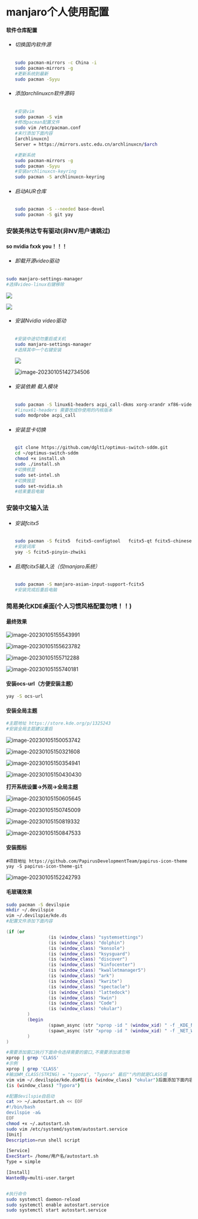 # manjaro个人使用配置

#### 软件仓库配置

- ###### 切换国内软件源

  ```bash
  sudo pacman-mirrors -c China -i
  sudo pacman-mirrors -g
  #更新系统到最新
  sudo pacman -Syyu
  ```

  

- ###### 添加archlinuxcn软件源码

  ```bash
  #安装vim
  sudo pacman -S vim
  #修改pacman配置文件
  sudo vim /etc/pacman.conf 
  #末行添加下面内容
  [archlinuxcn]
  Server = https://mirrors.ustc.edu.cn/archlinuxcn/$arch
  
  #更新系统
  sudo pacman-mirrors -g
  sudo pacman -Syyu
  #安装archlinuxcn-keyring
  sudo pacman -S archlinuxcn-keyring
  ```

- ###### 启动AUR仓库

  ```bash
  sudo pacman -S --needed base-devel
  sudo pacman -S git yay
  ```

### 安装英伟达专有驱动(非NV用户请跳过)

#### so nvidia fxxk you！！！

- ###### 卸载开源video驱动

```bash
sudo manjaro-settings-manager
#选择video-linux右键移除
```

![](/home/axooly/图片/Screenshot_20230105_142810.png)

![](/home/axooly/图片/Screenshot_20230105_142351.png)

- ###### 安装Nvidia video驱动

  ```bash
  #安装中途切勿重启或关机
  sudo manjaro-settings-manager
  #选择其中一个右键安装
  ```

  ![](/home/axooly/图片/Screenshot_20230105_142810.png)

  ![image-20230105142734506](/home/axooly/.config/Typora/typora-user-images/image-20230105142734506.png)

- ###### 安装依赖 载入模块

  ```bash
  sudo pacman -S linux61-headers acpi_call-dkms xorg-xrandr xf86-video-intel
  #linux61-headers 需要改成你使用的内核版本
  sudo modprobe acpi_call
  ```

- ###### 安装显卡切换

  ```bash
  git clone https://github.com/dglt1/optimus-switch-sddm.git
  cd ~/optimus-switch-sddm
  chmod +x install.sh
  sudo ./install.sh
  #切换核显
  sudo set-intel.sh 
  #切换独显
  sudo set-nvidia.sh
  #结束重启电脑
  ```

### 安装中文输入法

- ###### 安装fcitx5

  ```bash
  sudo pacman -S fcitx5  fcitx5-configtool   fcitx5-qt fcitx5-chinese-addons
  #安装词库
  yay -S fcitx5-pinyin-zhwiki
  ```

- ###### 启用fcitx5输入法（仅manjaro系统）

  ```bash
  sudo pacman -S manjaro-asian-input-support-fcitx5
  #安装完成后重启电脑
  ```

### 简易美化KDE桌面(个人习惯风格配置勿喷！！)

#### 最终效果

![image-20230105155543991](/home/axooly/.config/Typora/typora-user-images/image-20230105155543991.png)

![image-20230105155623782](/home/axooly/.config/Typora/typora-user-images/image-20230105155623782.png)

![image-20230105155712288](/home/axooly/.config/Typora/typora-user-images/image-20230105155712288.png)

![image-20230105155740181](/home/axooly/.config/Typora/typora-user-images/image-20230105155740181.png)

#### 安装ocs-url（方便安装主题）

```bash
yay -S ocs-url
```

#### 安装全局主题

```bash
#主题地址 https://store.kde.org/p/1325243
#安装全局主题建议重启
```

![image-20230105150053742](/home/axooly/.config/Typora/typora-user-images/image-20230105150053742.png)

![image-20230105150321608](/home/axooly/.config/Typora/typora-user-images/image-20230105150321608.png)

![image-20230105150354941](/home/axooly/.config/Typora/typora-user-images/image-20230105150354941.png)

![image-20230105150430430](/home/axooly/.config/Typora/typora-user-images/image-20230105150430430.png)

**打开系统设置->外观->全局主题**

![image-20230105150605645](/home/axooly/.config/Typora/typora-user-images/image-20230105150605645.png)

![image-20230105150745009](/home/axooly/.config/Typora/typora-user-images/image-20230105150745009.png)

![image-20230105150819332](/home/axooly/.config/Typora/typora-user-images/image-20230105150819332.png)

![image-20230105150847533](/home/axooly/.config/Typora/typora-user-images/image-20230105150847533.png)

#### 安装图标

```
#项目地址 https://github.com/PapirusDevelopmentTeam/papirus-icon-theme
yay -S papirus-icon-theme-git 
```

![image-20230105152242793](/home/axooly/.config/Typora/typora-user-images/image-20230105152242793.png)

#### 毛玻璃效果

```bash
sudo pacman -S devilspie 
mkdir ~/.devilspie
vim ~/.devilspie/kde.ds
#配置文件添加下面内容
```

```lua
(if (or
                (is (window_class) "systemsettings")
                (is (window_class) "dolphin")
                (is (window_class) "konsole")
                (is (window_class) "ksysguard")
                (is (window_class) "discover")
                (is (window_class) "kinfocenter")
                (is (window_class) "kwalletmanager5")
                (is (window_class) "ark")
                (is (window_class) "kwrite")
                (is (window_class) "spectacle")
                (is (window_class) "lattedock")
                (is (window_class) "kwin")
                (is (window_class) "Code")
                (is (window_class) "okular")
        )
        (begin
                (spawn_async (str "xprop -id " (window_xid) " -f _KDE_NET_WM_BLUR_BEHIND_REGION 32c -set _KDE_NET_WM_BLUR_BEHIND_REGION 0 "))
                (spawn_async (str "xprop -id " (window_xid) " -f _NET_WM_WINDOW_OPACITY 32c -set _NET_WM_WINDOW_OPACITY 0xdfffffff"))
        )
)
```

```bash
#需要添加窗口执行下面命令选择需要的窗口,不需要添加请忽略
xprop | grep 'CLASS'
#示例
xprop | grep 'CLASS'
#输出WM_CLASS(STRING) = "typora", "Typora" 最后""内的就是CLASS值
vim vim ~/.devilspie/kde.ds#在(is (window_class) "okular")后面添加下面内容CLASS值自己修改
(is (window_class) "Typora")
```

```bash
#配置devilspie自启动
cat >> ~/.autostart.sh << EOF
#!/bin/bash
devilspie -a&
EOF
chmod +x ~/.autostart.sh
sudo vim /etc/systemd/system/autostart.service 
[Unit]
Description=run shell script

[Service]
ExecStart= /home/用户名/autostart.sh
Type = simple

[Install]
WantedBy=multi-user.target


#执行命令
sudo systemctl daemon-reload
sudo systemctl enable autostart.service 
sudo systemctl start autostart.service 
```

